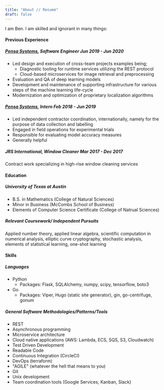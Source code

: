 ```yaml
---
title: "About // Resumé"
draft: false
---
```


I am Ben. I am skilled and ignorant in many things:

#### Previous Experience

##### [Pensa Systems](https://www.pensasystems.com/),    Software Engineer    Jun 2019 - Jun 2020
- Led design and execution of cross-team projects examples being;
    - Diagnostic tooling for runtime services utilizing the REST protocol
    - Cloud-based microservices for image retrieval and preprocessing
- Evaluation and QA of deep learning models
- Development and maintenance of supporting infrastructure for various steps of the machine learning life-cycle
- Modernization and optimization of proprietary localization algorithms

##### [Pensa Systems](https://www.pensasystems.com/),    Intern    Feb 2018 - Jun 2019
- Led independent contractor coordination, internationally, namely for the purpose of data collection and labelling
- Engaged in field operations for experimental trials
- Responsible for evaluating model accuracy measures
- Generally helpful

##### JRS International,    Window Cleaner    Mar 2017 - Dec 2017
Contract work specializing in high-rise window cleaning services

#### Education

##### University of Texas at Austin
- B.S. in Mathematics (College of Natural Sciences)
- Minor in Business (McCombs School of Business)
- Elements of Computer Science Certificate (College of Natrual Sciences)

##### Relevant Coursework/ Independent Pursuits
Applied number theory, applied linear algebra, scientific computation in numerical analysis, elliptic curve cryptography, stochastic analysis,
elements of statistical learning, one-shot learning

#### Skills

##### Languages
- Python 
    - Packages: Flask, SQLAlchemy, numpy, scipy, tensorflow, boto3
- Go
    - Packages: Viper, Hugo (static site generator), gin, go-centrifuge, gonum

##### General Software Methodologies/Patterns/Tools
- REST
- Asynchronous programming
- Microservice architecture
- Cloud native applications (AWS: Lambda, ECS, SQS, S3, Cloudwatch)
- Test Driven Development
- Readable Code
- Continuous Integration (CircleCI)
- DevOps (terraform)
- "AGILE" (whatever the hell that means to you)
- Git
- Unix development
- Team coordination tools (Google Services, Kanban, Slack)

